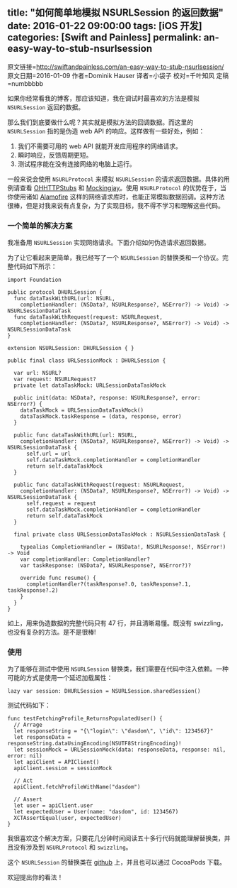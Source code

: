 title: "如何简单地模拟 NSURLSession 的返回数据"
date: 2016-01-22 09:00:00
tags: [iOS 开发]
categories: [Swift and Painless]
permalink: an-easy-way-to-stub-nsurlsession
---

原文链接=http://swiftandpainless.com/an-easy-way-to-stub-nsurlsession/
原文日期=2016-01-09
作者=Dominik Hauser
译者=小袋子
校对=千叶知风
定稿=numbbbbb

<!--此处开始正文-->
如果你经常看我的博客，那应该知道，我在调试时最喜欢的方法是模拟 `NSURLSession` 返回的数据。

那么我们到底要做什么呢？其实就是模拟方法的回调数据。而这里的 `NSURLSession` 指的是伪造 web API 的响应。这样做有一些好处，例如：

1. 我们不需要可用的 web API 就能开发应用程序的网络请求。
2. 瞬时响应，反馈周期更短。
3. 测试程序能在没有连接网络的电脑上运行。

<!--more-->

一般来说会使用 `NSURLProtocol` 来模拟 `NSURLSession` 的请求返回数据。具体的用例请查看 [OHHTTPStubs](https://github.com/AliSoftware/OHHTTPStubs) 和 [Mockingjay](https://github.com/kylef/Mockingjay)。使用 `NSURLProtocol` 的优势在于，当你使用诸如 [Alamofire](https://github.com/Alamofire/Alamofire) 这样的网络请求库时，也能正常模拟数据回调。这种方法很棒，但是对我来说有点复杂，为了实现目标，我不得不学习和理解这些代码。

### 一个简单的解决方案

我准备用 `NSURLSession` 实现网络请求。下面介绍如何伪造请求返回数据。

为了让它看起来更简单，我已经写了一个 `NSURLSession` 的替换类和一个协议。完整代码如下所示：

```
import Foundation

public protocol DHURLSession {
  func dataTaskWithURL(url: NSURL,
    completionHandler: (NSData?, NSURLResponse?, NSError?) -> Void) -> NSURLSessionDataTask
  func dataTaskWithRequest(request: NSURLRequest,
    completionHandler: (NSData?, NSURLResponse?, NSError?) -> Void) -> NSURLSessionDataTask
}

extension NSURLSession: DHURLSession { }

public final class URLSessionMock : DHURLSession {
  
  var url: NSURL?
  var request: NSURLRequest?
  private let dataTaskMock: URLSessionDataTaskMock
  
  public init(data: NSData?, response: NSURLResponse?, error: NSError?) {
    dataTaskMock = URLSessionDataTaskMock()
    dataTaskMock.taskResponse = (data, response, error)
  }
  
  public func dataTaskWithURL(url: NSURL,
    completionHandler: (NSData?, NSURLResponse?, NSError?) -> Void) -> NSURLSessionDataTask {
      self.url = url
      self.dataTaskMock.completionHandler = completionHandler
      return self.dataTaskMock
  }
  
  public func dataTaskWithRequest(request: NSURLRequest,
    completionHandler: (NSData?, NSURLResponse?, NSError?) -> Void) -> NSURLSessionDataTask {
      self.request = request
      self.dataTaskMock.completionHandler = completionHandler
      return self.dataTaskMock
  }
  
  final private class URLSessionDataTaskMock : NSURLSessionDataTask {
    
    typealias CompletionHandler = (NSData!, NSURLResponse!, NSError!) -> Void
    var completionHandler: CompletionHandler?
    var taskResponse: (NSData?, NSURLResponse?, NSError?)?
    
    override func resume() {
      completionHandler?(taskResponse?.0, taskResponse?.1, taskResponse?.2)
    }
  }
}
```

如上，用来伪造数据的完整代码只有 47 行，并且清晰易懂。既没有 swizzling，也没有复杂的方法。是不是很棒!

### 使用

为了能够在测试中使用 `NSURLSession` 替换类，我们需要在代码中注入依赖。一种可能的方式是使用一个延迟加载属性：

```
lazy var session: DHURLSession = NSURLSession.sharedSession()
```

测试代码如下：

```
func testFetchingProfile_ReturnsPopulatedUser() {
  // Arrage
  let responseString = "{\"login\": \"dasdom\", \"id\": 1234567}"
  let responseData = responseString.dataUsingEncoding(NSUTF8StringEncoding)!
  let sessionMock = URLSessionMock(data: responseData, response: nil, error: nil)
  let apiClient = APIClient()
  apiClient.session = sessionMock
  
  // Act
  apiClient.fetchProfileWithName("dasdom")
  
  // Assert
  let user = apiClient.user
  let expectedUser = User(name: "dasdom", id: 1234567)
  XCTAssertEqual(user, expectedUser)
}
```

我很喜欢这个解决方案，只要花几分钟时间阅读五十多行代码就能理解替换类，并且没有涉及到 `NSURLProtocol` 和 `swizzling`。

这个 `NSURLSession` 的替换类在 [github](https://github.com/dasdom/DHURLSessionStub) 上，并且也可以通过 CocoaPods 下载。

欢迎提出你的看法！